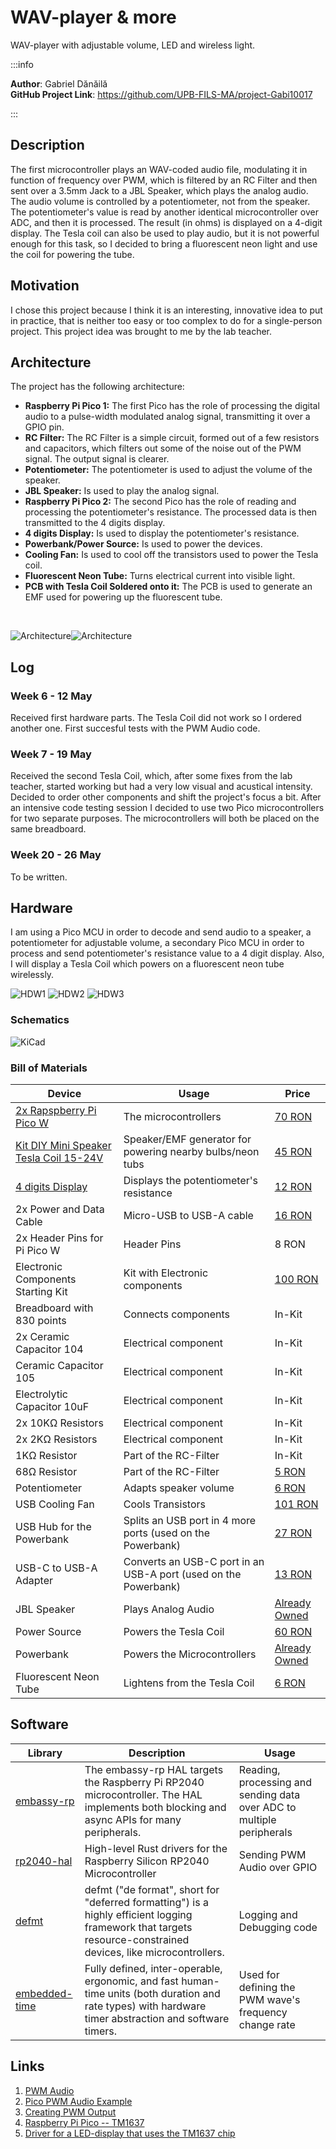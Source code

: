 # WAV-player & more
WAV-player with adjustable volume, LED and wireless light.

:::info 

**Author**: Gabriel Dănăilă \
**GitHub Project Link**: https://github.com/UPB-FILS-MA/project-Gabi10017

:::

## Description

The first microcontroller plays an WAV-coded audio file, modulating it in function of frequency over PWM, which is filtered by an RC Filter and then sent over a 3.5mm Jack to a JBL Speaker, which plays the analog audio. The audio volume is controlled by a potentiometer, not from the speaker. The potentiometer's value is read by another identical microcontroller over ADC, and then it is processed. The result (in ohms) is displayed on a 4-digit display. The Tesla coil can also be used to play audio, but it is not powerful enough for this task, so I decided to bring a fluorescent neon light and use the coil for powering the tube.

## Motivation

I chose this project because I think it is an interesting, innovative idea to put in practice, that is neither too easy or too complex to do for a single-person project. This project idea was brought to me by the lab teacher.

## Architecture 

The project has the following architecture:
- __Raspberry Pi Pico 1:__ The first Pico has the role of processing the digital audio to a pulse-width modulated analog signal, transmitting it over a GPIO pin.
- __RC Filter:__ The RC Filter is a simple circuit, formed out of a few resistors and capacitors, which filters out some of the noise out of the PWM signal. The output signal is clearer.
- __Potentiometer:__ The potentiometer is used to adjust the volume of the speaker.
- __JBL Speaker:__ Is used to play the analog signal.
- __Raspberry Pi Pico 2:__ The second Pico has the role of reading and processing the potentiometer's resistance. The processed data is then transmitted to the 4 digits display.
- __4 digits Display:__ Is used to display the potentiometer's resistance. 
- __Powerbank/Power Source:__ Is used to power the devices.
- __Cooling Fan:__ Is used to cool off the transistors used to power the Tesla coil.
- __Fluorescent Neon Tube:__ Turns electrical current into visible light.
- __PCB with Tesla Coil Soldered onto it:__ The PCB is used to generate an EMF used for powering up the fluorescent tube.

&nbsp;

![Architecture](arch_light.png#gh-light-mode-only)![Architecture](arch_dark.png#gh-dark-mode-only)

## Log

<!-- write every week your progress here -->

### Week 6 - 12 May
Received first hardware parts. The Tesla Coil did not work so I ordered another one. First succesful tests with the PWM Audio code.
### Week 7 - 19 May
Received the second Tesla Coil, which, after some fixes from the lab teacher, started working but had a very low visual and acustical intensity. Decided to order other components and shift the project's focus a bit. After an intensive code testing session I decided to use two Pico microcontrollers for two separate purposes. The microcontrollers will both be placed on the same breadboard.
### Week 20 - 26 May
To be written.

## Hardware

I am using a Pico MCU in order to decode and send audio to a speaker, a potentiometer for adjustable volume, a secondary Pico MCU in order to process and send potentiometer's resistance value to a 4 digit display. Also, I will display a Tesla Coil which powers on a fluorescent neon tube wirelessly.

![HDW1](hardware1.png)
![HDW2](hardware2.png)
![HDW3](hardware3.png)

### Schematics

![KiCad](kicad_schematic.png)

### Bill of Materials

<!-- Fill out this table with all the hardware components that you might need.

The format is 
```
| [Device](link://to/device) | This is used ... | [price](link://to/store) |

```

-->

| Device | Usage | Price |
|--------|--------|-------|
| [2x Rapspberry Pi Pico W](https://www.raspberrypi.com/documentation/microcontrollers/raspberry-pi-pico.html) | The microcontrollers | [70 RON](https://www.optimusdigital.ro/en/raspberry-pi-boards/12394-raspberry-pi-pico-w.html) |
| [Kit DIY Mini Speaker Tesla Coil 15-24V](https://s3.amazonaws.com/images.ecwid.com/images/wysiwyg/product/15692267/128673850/1594028694571-1078299868/tesla_schema_PNG) | Speaker/EMF generator for powering nearby bulbs/neon tubs | [45 RON](https://www.sigmanortec.ro/Kit-Bobina-Speaker-Mini-Tesla-p128673850) |
| [4 digits Display](https://components101.com/sites/default/files/component_datasheet/TM1637%20Display%20Module%20Datasheet.pdf) | Displays the potentiometer's resistance | [12 RON](https://www.emag.ro/modul-led-display-ceas-cl281/pd/DR966JBBM/) |
| 2x Power and Data Cable | Micro-USB to USB-A cable | [16 RON](https://www.emag.ro/cablu-alimentare-si-date-ugreen-fast-charging-usb-la-micro-usb-nickel-plating-pvc-1-5m-negru-6957303861378/pd/DV7CCBYBM/) |
| 2x Header Pins for Pi Pico W | Header Pins | 8 RON |
| Electronic Components Starting Kit | Kit with Electronic components | [100 RON](https://www.emag.ro/kit-start-componente-electronice-ai777/pd/DXRJ4TMBM/) |
| Breadboard with 830 points | Connects components | In-Kit |
| 2x Ceramic Capacitor 104 | Electrical component | In-Kit |
| Ceramic Capacitor 105 | Electrical component | In-Kit |
| Electrolytic Capacitor 10uF | Electrical component | In-Kit |
| 2x 10KΩ Resistors | Electrical component | In-Kit |
| 2x 2KΩ Resistors | Electrical component | In-Kit |
| 1KΩ Resistor | Part of the RC-Filter | In-Kit |
| 68Ω Resistor | Part of the RC-Filter | [5 RON](https://www.emag.ro/rezistenta-68-cu-pelicula-metalica-2w-royal-ohm-mf02sff680ja10-t230247/pd/DJQ53XMBM/) |
| Potentiometer | Adapts speaker volume | [6 RON](https://www.emag.ro/potentiometru-rotativ-accesorii-audio-hi-fi-10k-3-3-5v-z002396/pd/DX6JD9YBM/) |
| USB Cooling Fan | Cools Transistors| [101 RON](https://www.evomag.ro/electrocasnice-racire-ventilatoare-de-camera-si-birou/arctic-ventilator-de-birou-arctic-summair-pliabil-usb-c-2800-rpm-negru-4149402.html) |
| USB Hub for the Powerbank | Splits an USB port in 4 more ports (used on the Powerbank) | [27 RON](https://www.emag.ro/hub-4n1-vaxiuja-usb-3-0-30-cm-negru-jxq/pd/D38S3LMBM/) |
| USB-C to USB-A Adapter | Converts an USB-C port in an USB-A port (used on the Powerbank) | [13 RON](https://www.emag.ro/adaptor-baseus-usb-type-c-la-usb-a-usb-3-1-10gb-s-albastru-zjjq000003/pd/DDR9FCMBM/) |
| JBL Speaker | Plays Analog Audio | [Already Owned](https://www.emag.ro/boxa-portabila-jbl-go2-ipx7-negru-jblgo2blk/pd/DC855FBBM/) |
| Power Source | Powers the Tesla Coil | [60 RON](https://www.emag.ro/alimentator-24v-2a-112653/pd/D7VWPNBBM/) |
| Powerbank | Powers the Microcontrollers | [Already Owned](https://www.emag.ro/acumulator-extern-a-10-000-mah-quick-charge-3-0-pd-18w-port-usb-conectivitate-type-c-pbxwall1/pd/DTNV17MBM/) |
| Fluorescent Neon Tube | Lightens from the Tesla Coil | [6 RON](https://www.emag.ro/tub-neon-fluorescent-t4-12-w-lumina-rece-dan2934/pd/DGS55MMBM/) |

## Software

| Library | Description | Usage |
|---------|-------------|-------|
| [embassy-rp](https://crates.io/crates/embassy-rp) | The embassy-rp HAL targets the Raspberry Pi RP2040 microcontroller. The HAL implements both blocking and async APIs for many peripherals. | Reading, processing and sending data over ADC to multiple peripherals |
| [rp2040-hal](https://crates.io/crates/rp2040-hal)| High-level Rust drivers for the Raspberry Silicon RP2040 Microcontroller | Sending PWM Audio over GPIO |
| [defmt](https://crates.io/crates/defmt) | defmt ("de format", short for "deferred formatting") is a highly efficient logging framework that targets resource-constrained devices, like microcontrollers. | Logging and Debugging code |
| [embedded-time](https://crates.io/crates/embedded-time) | Fully defined, inter-operable, ergonomic, and fast human-time units (both duration and rate types) with hardware timer abstraction and software timers. | Used for defining the PWM wave's frequency change rate |

## Links

<!-- Add a few links that inspired you and that you think you will use for your project -->

1. [PWM Audio](https://gregchadwick.co.uk/blog/playing-with-the-pico-pt3/)
2. [Pico PWM Audio Example](https://github.com/DrChat/rp-hal/blob/feature/pwm_audio_example/boards/rp-pico/examples/pico_pwm_audio.rs)
3. [Creating PWM Output](https://www.alexdwilson.dev/learning-in-public/pwm-output-how-to-program-a-raspberry-pi-pico-with-rust)
4. [Raspberry Pi Pico -- TM1637](https://www.instructables.com/Raspberry-Pi-Pico-TM1637-4-Digit-7-Segment-Multipl/)
5. [Driver for a LED-display that uses the TM1637 chip](https://github.com/igelbox/tm1637-rs)
